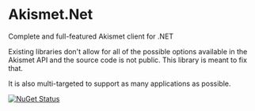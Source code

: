 # Akismet.Net
Complete and full-featured Akismet client for .NET

Existing libraries don't allow for all of the possible options available in the Akismet API and the source code is not public. This library is meant to fix that.

It is also multi-targeted to support as many applications as possible.

[![NuGet Status](https://buildstats.info/nuget/AkismetApi.Net)](https://www.nuget.org/packages/AkismetApi.Net/)
